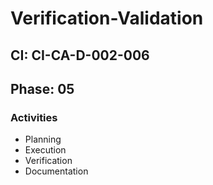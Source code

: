 # Verification-Validation

## CI: CI-CA-D-002-006
## Phase: 05

### Activities
- Planning
- Execution
- Verification
- Documentation
